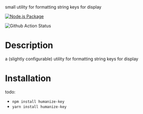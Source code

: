 small utility for formatting string keys for display

[![Node.js Package](https://github.com/lubelski/humanize-key/actions/workflows/npm-publish.yml/badge.svg)](https://github.com/lubelski/humanize-key/actions/workflows/npm-publish.yml)

![Github Action Status](https://github.com/lubelski/humanize-key/actions/workflows/npm-publish/badge.svg)

# Description

a (slightly configurable) utility for formatting string keys for display

# Installation

todo:

-  `npm install humanize-key`
-  `yarn install humanize-key`
